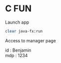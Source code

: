 # C FUN

Launch app
   ```sh
   clear java-fx:run
   ```
   
Access to manager page

  id : Benjamin <br>
  mdp : 1234
